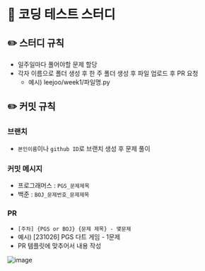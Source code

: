 # 🚩 코딩 테스트 스터디

## ✏️ 스터디 규칙
- 일주일마다 풀어야할 문제 할당
- 각자 이름으로 폴더 생성 후 한 주 폴더 생성 후 파일 업로드 후 PR 요청
  - 예시) leejoo/week1/파일명.py

## ✏️ 커밋 규칙
### 브랜치
- `본인이름`이나 `github ID`로 브랜치 생성 후 문제 풀이

### 커밋 메시지
- 프로그래머스 : `PGS_문제제목`
- 백준 : `BOJ_문제번호_문제제목`

### PR
- `[주차] {PGS or BOJ} {문제 제목} - 몇문제`
- 예시) [231026] PGS 다트 게임 - 1문제
- PR 템플릿에 맞추어서 내용 작성

![image](https://github.com/jooh9992/Coding_Test_Study/assets/54580802/45e6b5cb-dbb9-4ed4-abd1-714361738990)
